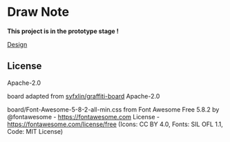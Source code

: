 # Draw Note

**This project is in the prototype stage !**

[Design](Design.md)

## License

Apache-2.0

board adapted from [syfxlin/graffiti-board](https://github.com/syfxlin/graffiti-board/tree/5945b126c945073eced5e6eb78658bc2a7375881) Apache-2.0

board/Font-Awesome-5-8-2-all-min.css from Font Awesome Free 5.8.2 by @fontawesome - https://fontawesome.com License - https://fontawesome.com/license/free (Icons: CC BY 4.0, Fonts: SIL OFL 1.1, Code: MIT License)
